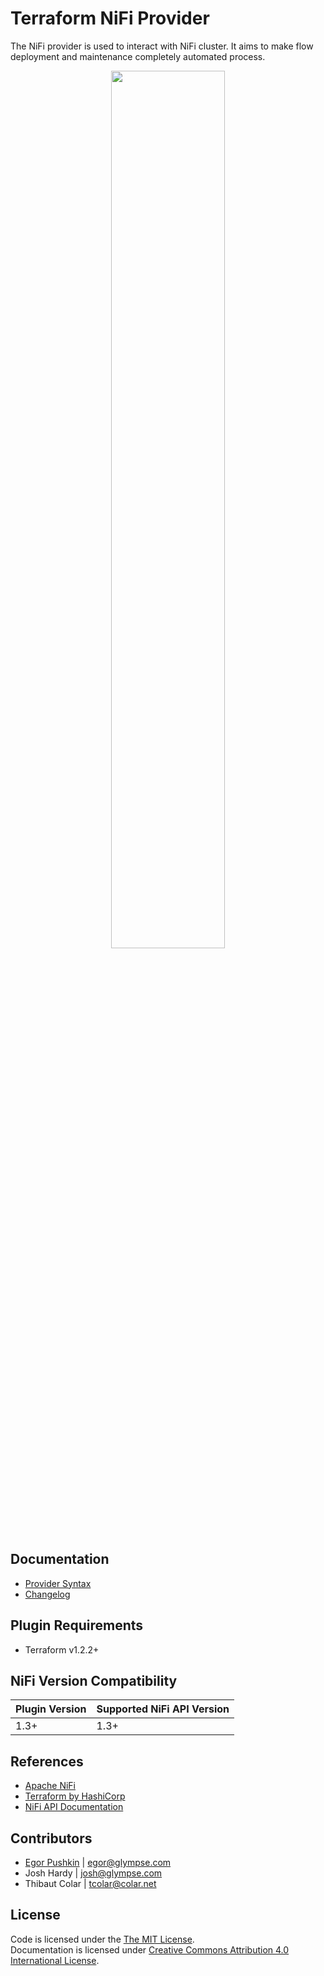 # Terraform NiFi Provider

The NiFi provider is used to interact with NiFi cluster.
It aims to make flow deployment and maintenance completely automated process.

<div align="center">
  <img src="examples/kafka_to_s3/flow.png" width="60%">
</div>

## Documentation

- [Provider Syntax](docs/syntax.md)
- [Changelog](docs/changelog.md)

## Plugin Requirements

- Terraform v1.2.2+

## NiFi Version Compatibility

Plugin Version | Supported NiFi API Version
---|---
1.3+ | 1.3+ 

## References

- [Apache NiFi](https://nifi.apache.org/)
- [Terraform by HashiCorp](https://www.terraform.io/)
- [NiFi API Documentation](https://nifi.apache.org/docs/nifi-docs/rest-api/)

## Contributors

- [Egor Pushkin](https://www.linkedin.com/in/egorpushkin/) | [egor@glympse.com](mailto:egor@glympse.com)
- Josh Hardy | [josh@glympse.com](mailto:josh@glympse.com>)
- Thibaut Colar | [tcolar@colar.net](mailto:tcolar@colar.net)

## License

Code is licensed under the [The MIT License](http://opensource.org/licenses/MIT). <br>
Documentation is licensed under [Creative Commons Attribution 4.0 International License](https://creativecommons.org/licenses/by/4.0/).
